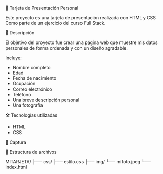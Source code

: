 🪪 Tarjeta de Presentación Personal

Este proyecto es una tarjeta de presentación realizada con HTML y CSS Como parte de un ejercicio del curso Full Stack.

📄 Descripción

El objetivo del proyecto fue crear una página web que muestre mis datos personales de forma ordenada y con un diseño agradable. 

Incluye:
- Nombre completo
- Edad
- Fecha de nacimiento
- Ocupación
- Correo electrónico
- Teléfono
- Una breve descripción personal
- Una fotografía

🛠️ Tecnologías utilizadas

- HTML
- CSS

📸 Captura


📁 Estructura de archivos

MITARJETA/
├── css/
├── estilo.css
├── img/
└── mifoto.jpeg
└── index.html



